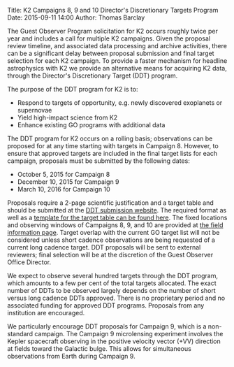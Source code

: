 Title: K2 Campaigns 8, 9 and 10 Director's Discretionary Targets Program
Date: 2015-09-11 14:00
Author: Thomas Barclay

The Guest Observer Program solicitation for K2 occurs roughly twice per year and includes a call for multiple K2 campaigns. Given the proposal review timeline, and associated data processing and archive activities, there can be a significant delay between proposal submission and final target selection for each K2 campaign. To provide a faster mechanism for headline astrophysics with K2 we provide an alternative means for acquiring K2 data, through the Director's Discretionary Target (DDT) program. 

The purpose of the DDT program for K2 is to:

* Respond to targets of opportunity, e.g. newly discovered exoplanets or supernovae
* Yield high-impact science from K2 
* Enhance existing GO programs with additional data

The DDT program for K2 occurs on a rolling basis; observations can be proposed for at any time starting with targets in Campaign 8. However, to ensure that approved targets are included in the final target lists for each campaign, proposals must be submitted by the following dates:

* October 5, 2015 for Campaign 8
* December 10, 2015 for Campaign 9
* March 10, 2016 for Campaign 10

Proposals require a 2-page scientific justification and a target table and should be submitted at the [DDT submission website](http://www.jotform.us/kcolon/submitk2ddt). The required format as well as a [template for the target table can be found here](http://keplerscience.arc.nasa.gov/K2/ProposalPreparationTargetTable.shtml). The fixed locations and observing windows of Campaigns 8, 9, and 10 are provided at [the field information page](http://keplerscience.arc.nasa.gov/K2/Fields.shtml). Target overlap with the current GO target list will not be considered unless short cadence observations are being requested of a current long cadence target. DDT proposals will be sent to external reviewers; final selection will be at the discretion of the Guest Observer Office Director.

We expect to observe several hundred targets through the DDT program, which amounts to a few per cent of the total targets allocated. The exact number of DDTs to be observed largely depends on the number of short versus long cadence DDTs approved. There is no proprietary period and no associated funding for approved DDT programs. Proposals from any institution are encouraged.

We particularly encourage DDT proposals for Campaign 9, which is a non-standard campaign. The Campaign 9 microlensing experiment involves the Kepler spacecraft observing in the positive velocity vector (+VV) direction at fields toward the Galactic bulge. This allows for simultaneous observations from Earth during Campaign 9. 

